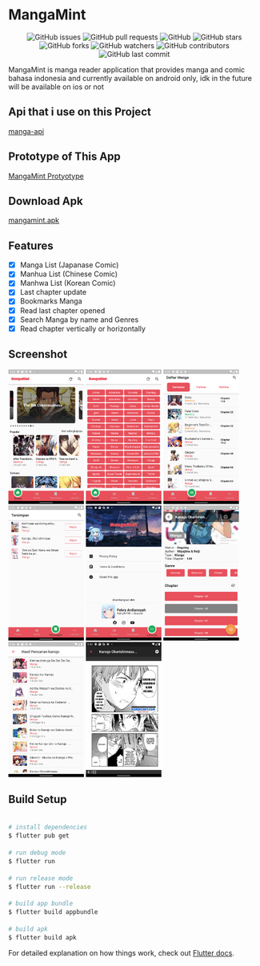 # MangaMint

<p align="center">
<img alt="GitHub issues" src="https://img.shields.io/github/issues/febryardiansyah/manga_mint">
<img alt="GitHub pull requests" src="https://img.shields.io/github/issues-pr/febryardiansyah/manga_mint">
<img alt="GitHub" src="https://img.shields.io/github/license/febryardiansyah/manga_mint"> 
<img alt="GitHub stars" src="https://img.shields.io/github/stars/febryardiansyah/manga_mint">
<img alt="GitHub forks" src="https://img.shields.io/github/forks/febryardiansyah/manga_mint">
<img alt="GitHub watchers" src="https://img.shields.io/github/watchers/febryardiansyah/manga_mint">
<img alt="GitHub contributors" src="https://img.shields.io/github/contributors/febryardiansyah/manga_mint">
<img alt="GitHub last commit" src="https://img.shields.io/github/last-commit/febryardiansyah/manga_mint">
</p>

MangaMint is manga reader application that provides manga and comic bahasa indonesia and currently
available on android only, idk in the future will be available on ios or not

## Api that i use on this Project
[manga-api](https://github.com/febryardiansyah/manga-api)

## Prototype of This App
[MangaMint Protyotype](https://www.figma.com/proto/tEwOEwAIycAuWfMOCffG3w/customDesign?node-id=591%3A3&scaling=scale-down)

## Download Apk
[mangamint.apk](https://github.com/febryardiansyah/manga_mint/releases/tag/v.1.0)

## Features
- [x] Manga List (Japanase Comic)
- [x] Manhua List (Chinese Comic)
- [x] Manhwa List (Korean Comic)
- [x] Last chapter update
- [x] Bookmarks Manga
- [x] Read last chapter opened
- [x] Search Manga by name and Genres
- [x] Read chapter vertically or horizontally

## Screenshot
<img src="assets/ss/ss1.png" width="30%"> <img src="assets/ss/ss2.png" width="30%">
<img src="assets/ss/ss3.png" width="30%"> <img src="assets/ss/ss4.png" width="30%">
<img src="assets/ss/ss5.png" width="30%"> <img src="assets/ss/ss6.png" width="30%">
<img src="assets/ss/ss7.png" width="30%"> <img src="assets/ss/ss8.png" width="30%">

## Build Setup
``` bash

# install dependencies
$ flutter pub get

# run debug mode
$ flutter run

# run release mode
$ flutter run --release

# build app bundle
$ flutter build appbundle

# build apk
$ flutter build apk

```

For detailed explanation on how things work, check out [Flutter docs](https://flutter.dev/docs).


